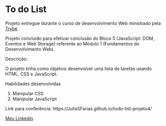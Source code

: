 # To do List

<p>Projeto entregue durante o curso de desenvolvimento Web ministrado pela <a href="https://www.betrybe.com" targe="_blank" rel="nofollow">Trybe</a>.</p>

<p>Projeto concluido para efetivar conclusão do Bloco 5 (JavaScript: DOM, Eventos e Web Storage) referente ao Módulo 1 (Fundamentos do Desenvolvimento Web).</p>

<p>Descrição:</p>

<p>O projeto tinha como objetivo desenvolver uma lista de tarefas usando HTML, CSS e JavaScript.</p>

<p>Habilidades desenvolvidas</p>
<ol>
<li>Manipular CSS</li>
<li>Manipular JavaScript</li>
</ol>

<p>Link para conferência: https://JuliaSFarias.github.io/todo-list-projeto4/</p>

<p><a href="https://www.linkedin.com/in/julia-farias1995/" targe="_blank" rel="nofollow">Meu Linkedin</a>.</p>

